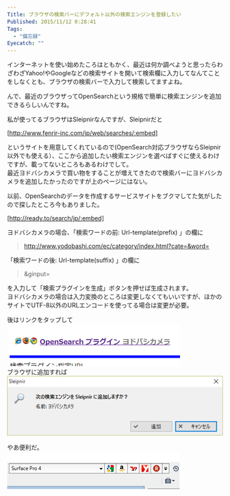 ```yaml
---
Title: ブラウザの検索バーにデフォルト以外の検索エンジンを登録したい
Published: 2015/11/12 0:28:41
Tags:
  - "備忘録"
Eyecatch: ""
---
```

インターネットを使い始めたころはともかく、最近は何か調べようと思ったらわざわざYahoo!やGoogleなどの検索サイトを開いて検索欄に入力してなんてことをしなくとも、ブラウザの検索バーで入力して検索してますよね。  

んで、最近のブラウザってOpenSearchという規格で簡単に検索エンジンを追加できるらしいんですね。  

私が使ってるブラウザはSleipnirなんですが、Sleipnirだと

[http://www.fenrir-inc.com/jp/web/searches/:embed]

というサイトを用意してくれているので(OpenSearch対応ブラウザならSleipnir以外でも使える）、ここから追加したい検索エンジンを選べばすぐに使えるわけですが、載ってないところもあるわけでして。  
最近ヨドバシカメラで買い物をすることが増えてきたので検索バーにヨドバシカメラを追加したかったのですが上のページにはない。  

以前、OpenSearchのデータを作成するサービスサイトをブクマしてた気がしたので探したところ今もありました。

[http://ready.to/search/jp/:embed]

ヨドバシカメラの場合、「検索ワードの前: Url-template(prefix) 」の欄に  
> http://www.yodobashi.com/ec/category/index.html?cate=&word=  

「検索ワードの後: Url-template(suffix) 」の欄に  
> &ginput=  

を入力して「検索プラグインを生成」ボタンを押せば生成されます。  
ヨドバシカメラの場合は入力変換のところは変更しなくてもいいですが、ほかのサイトでUTF-8以外のURLエンコードを使ってる場合は変更が必要。  

後はリンクをタップして  
![](20151112002513.png)   
ブラウザに追加すれば  
![](20151112002554.png)   

やあ便利だ。  
![](20151112002742.png) 